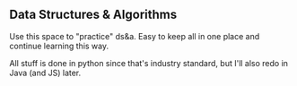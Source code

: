 ## Data Structures & Algorithms

Use this space to "practice" ds&a.  Easy to keep all in one place and continue learning this way.

All stuff is done in python since that's industry standard, but I'll also redo in Java (and JS) later.


